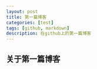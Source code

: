 ```yaml
---
layout: post
title: 第一篇博客
categories: [test]
tags: [github, markdown]
description: 在github上的第一篇博客
---
```


## 关于第一篇博客

